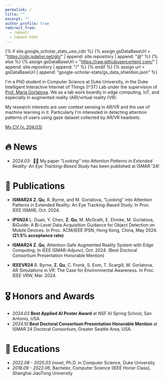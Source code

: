 ```yaml
---
permalink: /
title: ""
excerpt: ""
author_profile: true
redirect_from: 
  - /about/
  - /about.html
---
```


{% if site.google_scholar_stats_use_cdn %}
{% assign gsDataBaseUrl = "https://cdn.jsdelivr.net/gh/" | append: site.repository | append: "@" %}
{% else %}
{% assign gsDataBaseUrl = "https://raw.githubusercontent.com/" | append: site.repository | append: "/" %}
{% endif %}
{% assign url = gsDataBaseUrl | append: "google-scholar-stats/gs_data_shieldsio.json" %}

<span class='anchor' id='about-me'></span>

I'm a PhD student in Computer Science at Duke University, in the Duke Intelligent Interactive Internet of Things (I^3T) Lab under the supervision of [Prof. Maria Gorlatova](https://maria.gorlatova.com/). We as a lab work boardly in edge computing, IoT, and especially in augmented reality (AR)/virtual reality (VR).

My research interests are user context sensing in AR/VR and the use of machine learning in it. Particularly I'm interested in detecting attention patterns of users using gaze dataset collected by AR/VR headsets. 

[My CV (v. 204.03)](../files/cv.pdf)


# 🔥 News
- *2024.03*: &nbsp;🎉🎉  My paper *"Looking" into Attention Patterns in Extended Reality: An Eye Tracking-Based Study* has been published at ISMAR '24! 

# 📝 Publications 
- **ISMAR24** **Z. Qu**, R. Byrne, and M. Gorlatova, "Looking" into Attention Patterns in Extended Reality: An Eye Tracking-Based Study. In Proc. IEEE ISMAR, Oct. 2024.

- **IPSN24** L. Duan, Y. Chen, **Z. Qu**, M. McGrath, E. Ehmke, M. Gorlatova, BiGuide: A Bi-Level Data Acquisition Guidance for Object Detection on Mobile Devices. In Proc. ACM/IEEE IPSN, Hong Kong, China, May 2024. **(21.5% acceptance rate)**

- **ISMAR24** **Z. Qu**, Attention-Safe Augmented Reality System with Edge Computing. In IEEE ISMAR-Adjunct, Oct. 2024.  (Best Doctoral Consortium Presentation Honorable Mention)

- **IEEEVR24** R. Byrne, **Z. Qu**, C. Fronk, S. Eom, T. Scargill, M. Gorlatova, AR Simulations in VR: The Case for Environmental Awareness. In Proc. IEEE VRW, Mar. 2024.


# 🎖 Honors and Awards
- *2024.03* **Best Applied AI Poster Award** at NSF AI Spring School, San Antonio, USA.
- *2024.10* **Best Doctoral Consortium Presentation Honorable Mention** at ISMAR 24 Doctoral Consortium, Greater Seattle Area, USA. 

# 📖 Educations
- *2022.08 - 2025.03 (now)*, Ph.D. in Computer Science, Duke University
- *2018.09 - 2022.06*, Bachelor, Computer Science (IEEE Honor Class), Shanghai JiaoTong University
